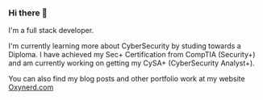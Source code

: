 ### Hi there 👋

I'm a full stack developer.

I'm currently learning more about CyberSecurity by studing towards a Diploma.
I have achieved my Sec+ Certification from CompTIA (Security+) and am currently working on getting my CySA+ (CyberSecurity Analyst+).

You can also find my blog posts and other portfolio work at my website [Oxynerd.com](https://oxynerd.com)

<!--
**devon-the-developer/devon-the-developer** is a ✨ _special_ ✨ repository because its `README.md` (this file) appears on your GitHub profile.

Here are some ideas to get you started:

- 🔭 I’m currently working on ...
- 🌱 I’m currently learning ...
- 👯 I’m looking to collaborate on ...
- 🤔 I’m looking for help with ...
- 💬 Ask me about ...
- 📫 How to reach me: ...
- 😄 Pronouns: ...
- ⚡ Fun fact: ...
-->
